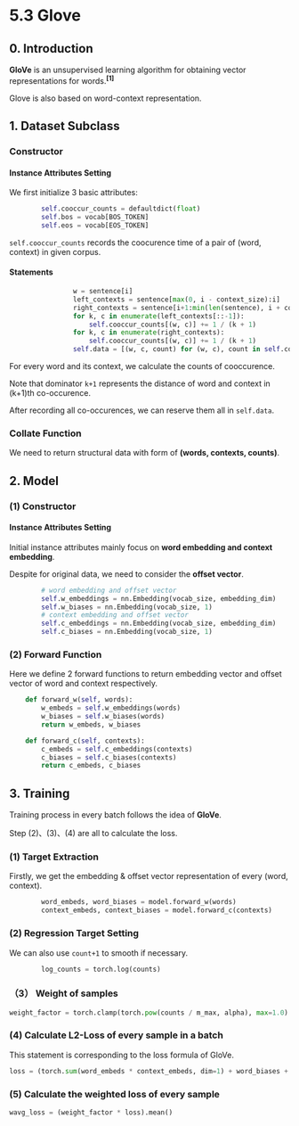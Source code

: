 # 5.3 Glove

## 0. Introduction

**GloVe** is an unsupervised learning algorithm for obtaining vector representations for words.<sup>**[1]**</sup>

Glove is also based on word-context representation.

## 1. Dataset Subclass ##

### Constructor ###

#### Instance Attributes Setting ####

We first initialize 3 basic attributes:
```python
        self.cooccur_counts = defaultdict(float)
        self.bos = vocab[BOS_TOKEN]
        self.eos = vocab[EOS_TOKEN]
```
```self.cooccur_counts``` records the coocurence time of a pair of (word, context) in given corpus.

#### Statements ####

```python
                w = sentence[i]
                left_contexts = sentence[max(0, i - context_size):i]
                right_contexts = sentence[i+1:min(len(sentence), i + context_size)+1]
                for k, c in enumerate(left_contexts[::-1]):
                    self.cooccur_counts[(w, c)] += 1 / (k + 1)
                for k, c in enumerate(right_contexts):
                    self.cooccur_counts[(w, c)] += 1 / (k + 1)
                self.data = [(w, c, count) for (w, c), count in self.cooccur_counts.items()]
```

For every word and its context, we calculate the counts of cooccurence.

Note that dominator ```k+1``` represents the distance of word and context in (k+1)th co-occurence.

After recording all co-occurences, we can reserve them all in ```self.data```.

### Collate Function ###
We need to return structural data with form of **(words, contexts, counts)**.

## 2. Model ##

### (1) Constructor ###

#### Instance Attributes Setting ####

Initial instance attributes mainly focus on **word embedding and context embedding**.

Despite for original data, we need to consider the **offset vector**.

```python
        # word embedding and offset vector
        self.w_embeddings = nn.Embedding(vocab_size, embedding_dim)
        self.w_biases = nn.Embedding(vocab_size, 1)
        # context embedding and offset vector
        self.c_embeddings = nn.Embedding(vocab_size, embedding_dim)
        self.c_biases = nn.Embedding(vocab_size, 1)
```

### (2) Forward Function ###
Here we define 2 forward functions to return embedding vector and offset vector of word and context respectively.

```python
    def forward_w(self, words):
        w_embeds = self.w_embeddings(words)
        w_biases = self.w_biases(words)
        return w_embeds, w_biases

    def forward_c(self, contexts):
        c_embeds = self.c_embeddings(contexts)
        c_biases = self.c_biases(contexts)
        return c_embeds, c_biases
```

## 3. Training

Training process in every batch follows the idea of **GloVe**.

Step (2)、(3)、(4) are all to calculate the loss.


### (1) Target Extraction

Firstly, we get the embedding & offset vector representation of every (word, context).
```python
        word_embeds, word_biases = model.forward_w(words)
        context_embeds, context_biases = model.forward_c(contexts)
```

### (2) Regression Target Setting
We can also use ```count+1``` to smooth if necessary.
```python
        log_counts = torch.log(counts)
```

### （3） Weight of samples
```python
weight_factor = torch.clamp(torch.pow(counts / m_max, alpha), max=1.0)
```

### (4) Calculate L2-Loss of every sample in a batch
This statement is corresponding to the loss formula of GloVe.

```python
loss = (torch.sum(word_embeds * context_embeds, dim=1) + word_biases + context_biases - log_counts) ** 2
```

### (5) Calculate the weighted loss of every sample
```python
wavg_loss = (weight_factor * loss).mean()
```





